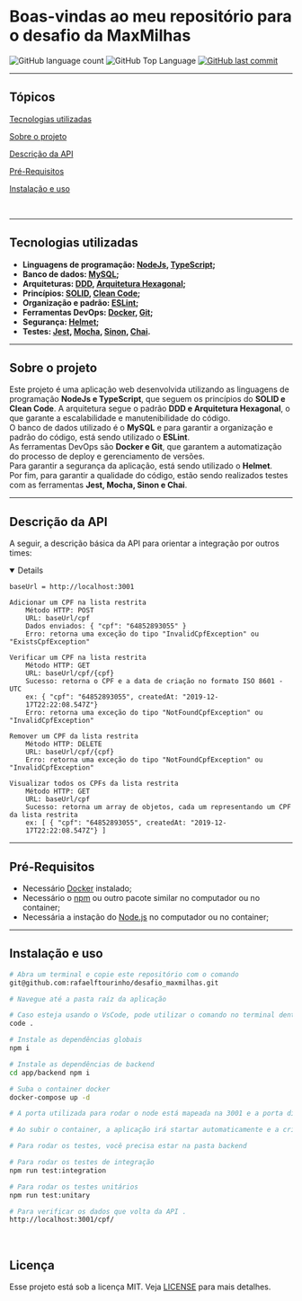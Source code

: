 # Boas-vindas ao meu repositório para o desafio da MaxMilhas

<p>
  <img alt="GitHub language count" src="https://img.shields.io/github/languages/count/rafaelftourinho/desafio_maxmilhas?color=6E40C9&style=flat-square">
  <img alt="GitHub Top Language" src="https://img.shields.io/github/languages/top/rafaelftourinho/desafio_maxmilhas?color=6E40C9&style=flat-square">
  <a href="https://github.com/rafaelftourinho/desafio_maxmilhas/commits/main">
    <img alt="GitHub last commit" src="https://img.shields.io/github/last-commit/rafaelftourinho/desafio_maxmilhas?color=6E40C9&style=flat-square">
  </a>
</p>
<hr>

## Tópicos 

[Tecnologias utilizadas](#tecnologias-utilizadas)

[Sobre o projeto](#sobre-o-projeto)

[Descrição da API](#descrição-da-api)

[Pré-Requisitos](#pré-requisitos)

[Instalação e uso](#instalação-e-uso)

<br>
<hr>

## Tecnologias utilizadas
- <strong>Linguagens de programação: [NodeJs](https://nodejs.org/en/), [TypeScript](https://www.typescriptlang.org/);
- Banco de dados: [MySQL](https://www.mysql.com/);
- Arquiteturas: [DDD](), [Arquitetura Hexagonal]();
- Princípios: [SOLID](), [Clean Code]();
- Organização e padrão: [ESLint]();
- Ferramentas DevOps: [Docker](), [Git]();
- Segurança: [Helmet](https://www.npmjs.com/package/helmet);
- Testes: [Jest](https://jestjs.io/), [Mocha](https://mochajs.org/), [Sinon](https://sinonjs.org/releases/latest/mocks/), [Chai](https://www.chaijs.com/).
</strong>
<hr>

## Sobre o projeto

Este projeto é uma aplicação web desenvolvida utilizando as linguagens de programação <strong>NodeJs e TypeScript</strong>, que seguem os princípios do <strong>SOLID e Clean Code</strong>. A arquitetura segue o padrão <strong>DDD e Arquitetura Hexagonal</strong>, o que garante a escalabilidade e manutenibilidade do código. <br>
O banco de dados utilizado é o <strong>MySQL</strong> e para garantir a organização e padrão do código, está sendo utilizado o <strong>ESLint</strong>. <br>
As ferramentas DevOps são <strong>Docker e Git</strong>, que garantem a automatização do processo de deploy e gerenciamento de versões. <br>
Para garantir a segurança da aplicação, está sendo utilizado o <strong>Helmet</strong>. <br>
Por fim, para garantir a qualidade do código, estão sendo realizados testes com as ferramentas <Strong>Jest, Mocha, Sinon e Chai</strong>.
<hr>

## Descrição da API
  A seguir, a descrição básica da API para orientar a integração por outros times:

  <details open>

    baseUrl = http://localhost:3001

    Adicionar um CPF na lista restrita
        Método HTTP: POST
        URL: baseUrl/cpf
        Dados enviados: { "cpf": "64852893055" }
        Erro: retorna uma exceção do tipo "InvalidCpfException" ou "ExistsCpfException" 

    Verificar um CPF na lista restrita
        Método HTTP: GET
        URL: baseUrl/cpf/{cpf}
        Sucesso: retorna o CPF e a data de criação no formato ISO 8601 - UTC 
        ex: { "cpf": "64852893055", createdAt: "2019-12-
        17T22:22:08.547Z"}
        Erro: retorna uma exceção do tipo "NotFoundCpfException" ou "InvalidCpfException"

    Remover um CPF da lista restrita
        Método HTTP: DELETE
        URL: baseUrl/cpf/{cpf}
        Erro: retorna uma exceção do tipo "NotFoundCpfException" ou "InvalidCpfException"

    Visualizar todos os CPFs da lista restrita
        Método HTTP: GET
        URL: baseUrl/cpf
        Sucesso: retorna um array de objetos, cada um representando um CPF da lista restrita
        ex: [ { "cpf": "64852893055", createdAt: "2019-12-
        17T22:22:08.547Z"} ]
  </details>

<hr>

## Pré-Requisitos
  - Necessário [Docker](https://docs.docker.com/get-docker/) instalado;
  - Necessário o [npm](https://balta.io/blog/node-npm-instalacao-configuracao-e-primeiros-passos) ou outro pacote similar no computador ou no container;
  - Necessária a instação do [Node.js](https://nodejs.org/pt-br/download/package-manager/) no computador ou no container;

<hr>

## Instalação e uso

```bash
# Abra um terminal e copie este repositório com o comando
git@github.com:rafaelftourinho/desafio_maxmilhas.git

# Navegue até a pasta raíz da aplicação

# Caso esteja usando o VsCode, pode utilizar o comando no terminal dentro da pasta
code .

# Instale as dependências globais
npm i

# Instale as dependências de backend
cd app/backend npm i

# Suba o container docker
docker-compose up -d

# A porta utilizada para rodar o node está mapeada na 3001 e a porta disponibilizada para o database é a 3002

# Ao subir o container, a aplicação irá startar automaticamente e a criação do banco de dados será feita (migrate) assim como dados pré-inseridos (seed)

# Para rodar os testes, você precisa estar na pasta backend

# Para rodar os testes de integração
npm run test:integration

# Para rodar os testes unitários
npm run test:unitary

# Para verificar os dados que volta da API .
http://localhost:3001/cpf/
```

<br>

## Licença
Esse projeto está sob a licença MIT. Veja [LICENSE](https://pt.wikipedia.org/wiki/Licen%C3%A7a_MIT) para mais detalhes.
